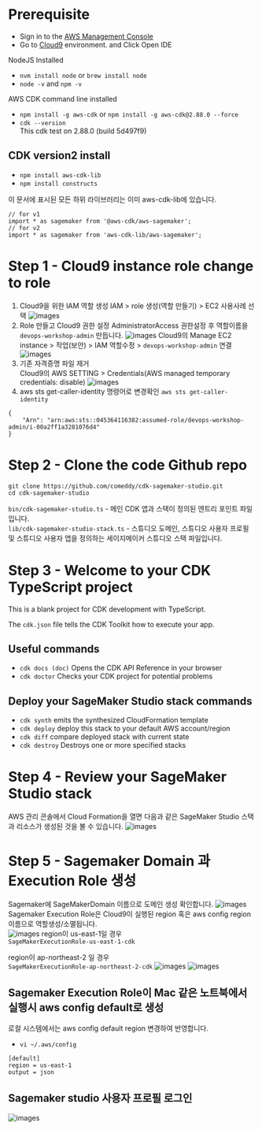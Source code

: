 # Prerequisite

* Sign in to the [AWS Management Console](https://console.aws.amazon.com/)
* Go to [Cloud9](https://console.aws.amazon.com/cloud9/) environment. and Click Open IDE

NodeJS Installed
* `nvm install node` or `brew install node`
* `node -v` and `npm -v`

AWS CDK command line installed
* `npm install -g aws-cdk` or `npm install -g aws-cdk@2.88.0 --force`
* `cdk --version`<br>
  This cdk test on 2.88.0 (build 5d497f9)

## CDK version2 install
* `npm install aws-cdk-lib`
* `npm install constructs`
  
이 문서에 표시된 모든 하위 라이브러리는 이미 aws-cdk-lib에 있습니다.
```
// for v1
import * as sagemaker from '@aws-cdk/aws-sagemaker';
// for v2
import * as sagemaker from 'aws-cdk-lib/aws-sagemaker';
```

# Step 1 - Cloud9 instance role change to role
1. Cloud9을 위한 IAM 역할 생성
   IAM > role 생성(역할 만들기) > EC2 사용사례 선택
   ![images](images/ec2-role.png)    
2. Role 만들고 Cloud9 권한 설정
   AdministratorAccess 권한설정 후 역할이름을 `devops-workshop-admin` 만듭니다.
   ![images](images/devops-workshop-admin-role.png)
   Cloud9의 Manage EC2 instance > 작업(보안) > IAM 역할수정 > `devops-workshop-admin` 연결
   ![images](images/instance-role-change.png)
3. 기존 자격증명 파일 제거  
   Cloud9의 AWS SETTING > Credentials(AWS managed temporary credentials: disable)
   ![images](images/diable-temporary.png)
4. aws sts get-caller-identity 명령어로 변경확인
  `aws sts get-caller-identity` 
```
{
    "Arn": "arn:aws:sts::045364116382:assumed-role/devops-workshop-admin/i-00a2ff1a3281076d4"
}
```
# Step 2 - Clone the code Github repo
`git clone https://github.com/comeddy/cdk-sagemaker-studio.git`<br>
`cd cdk-sagemaker-studio`

`bin/cdk-sagemaker-studio.ts` - 메인 CDK 앱과 스택이 정의된 엔트리 포인트 파일입니다.<br>
`lib/cdk-sagemaker-studio-stack.ts` -  스튜디오 도메인, 스튜디오 사용자 프로필 및 스튜디오 사용자 앱을 정의하는 세이지메이커 스튜디오 스택 파일입니다.
# Step 3 - Welcome to your CDK TypeScript project

This is a blank project for CDK development with TypeScript.

The `cdk.json` file tells the CDK Toolkit how to execute your app.

## Useful commands
* `cdk docs (doc)`  Opens the CDK API Reference in your browser
* `cdk doctor`      Checks your CDK project for potential problems

## Deploy your SageMaker Studio stack commands
* `cdk synth`       emits the synthesized CloudFormation template
* `cdk deploy`      deploy this stack to your default AWS account/region
* `cdk diff`        compare deployed stack with current state
* `cdk destroy`     Destroys one or more specified stacks

# Step 4 - Review your SageMaker Studio stack
AWS 관리 콘솔에서 Cloud Formation을 열면 다음과 같은 SageMaker Studio 스택과 리소스가 생성된 것을 볼 수 있습니다.
![images](images/cloudformation.png)

# Step 5 - Sagemaker Domain 과 Execution Role 생성
Sagemaker에 SageMakerDomain 이름으로 도메인 생성 확인합니다.
![images](images/sagemaker.png)
Sagemaker Execution Role은 Cloud9이 실행된 region 혹은 aws config region 이름으로 역할생성/소멸됩니다.<br>
![images](images/domain-sagamaker.png)
region이 us-east-1일 경우<br>
```SageMakerExecutionRole-us-east-1-cdk```

region이 ap-northeast-2 일 경우<br>
```SageMakerExecutionRole-ap-northeast-2-cdk```
![images](images/sagemaker-profile.png)
![images](images/sagemaker-studio-0.png)
## Sagemaker Execution Role이 Mac 같은 노트북에서 실행시 aws config default로 생성
로컬 시스템에서는 aws config default region 변경하여 반영합니다.<br>
* `vi ~/.aws/config`

```
[default]
region = us-east-1
output = json
```

## Sagemaker studio 사용자 프로필 로그인
![images](images/sagemaker-studio.png)